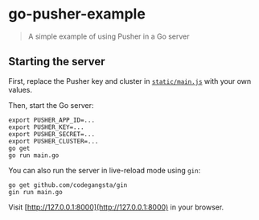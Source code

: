 # go-pusher-example

> A simple example of using Pusher in a Go server

## Starting the server

First, replace the Pusher key and cluster in [`static/main.js`](static/main.js) with your own values.

Then, start the Go server:

```
export PUSHER_APP_ID=...
export PUSHER_KEY=...
export PUSHER_SECRET=...
export PUSHER_CLUSTER=...
go get
go run main.go
```

You can also run the server in live-reload mode using `gin`:

```
go get github.com/codegangsta/gin
gin run main.go
```

Visit [http://127.0.0.1:8000](http://127.0.0.1:8000) in your browser.

